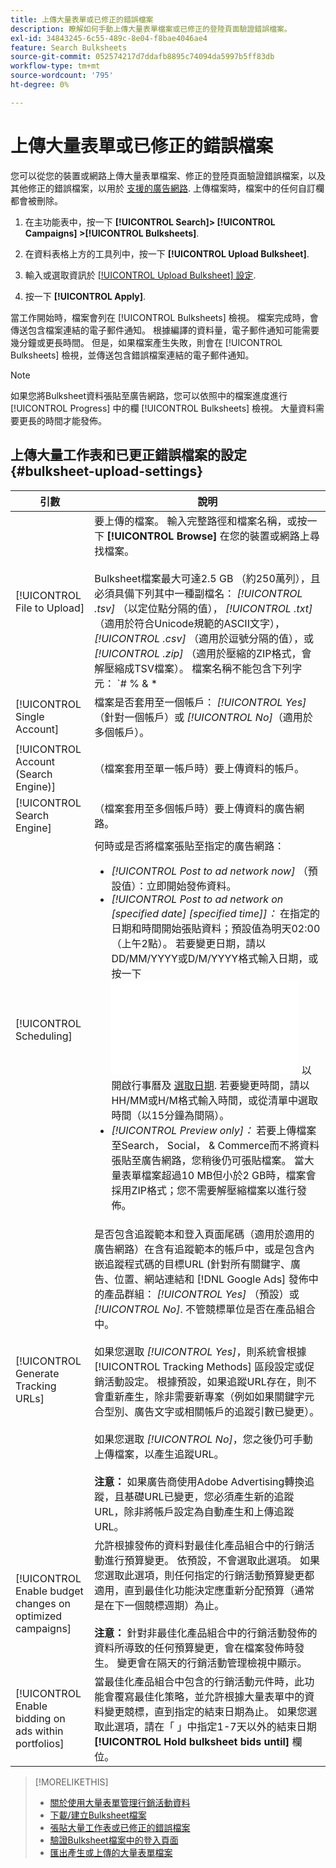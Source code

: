 ```yaml
---
title: 上傳大量表單或已修正的錯誤檔案
description: 瞭解如何手動上傳大量表單檔案或已修正的登陸頁面驗證錯誤檔案。
exl-id: 34843245-6c55-489c-8e04-f8bae4046ae4
feature: Search Bulksheets
source-git-commit: 052574217d7ddafb8895c74094da5997b5ff83db
workflow-type: tm+mt
source-wordcount: '795'
ht-degree: 0%

---
```


# 上傳大量表單或已修正的錯誤檔案

您可以從您的裝置或網路上傳大量表單檔案、修正的登陸頁面驗證錯誤檔案，以及其他修正的錯誤檔案，以用於 [支援的廣告網路](bulksheet-about.md#bulksheet-functionality-by-network). 上傳檔案時，檔案中的任何自訂欄都會被刪除。

1. 在主功能表中，按一下 **[!UICONTROL Search]> [!UICONTROL Campaigns] >[!UICONTROL Bulksheets]**.

1. 在資料表格上方的工具列中，按一下 **[!UICONTROL Upload Bulksheet]**.

1. 輸入或選取資訊於 [[!UICONTROL Upload Bulksheet] 設定](#bulksheet-upload-settings).

1. 按一下 **[!UICONTROL Apply]**.

當工作開始時，檔案會列在 [!UICONTROL Bulksheets] 檢視。 檔案完成時，會傳送包含檔案連結的電子郵件通知。 根據編譯的資料量，電子郵件通知可能需要幾分鐘或更長時間。 但是，如果檔案產生失敗，則會在 [!UICONTROL Bulksheets] 檢視，並傳送包含錯誤檔案連結的電子郵件通知。

>[!NOTE]
>
>如果您將Bulksheet資料張貼至廣告網路，您可以依照中的檔案進度進行 [!UICONTROL Progress] 中的欄 [!UICONTROL Bulksheets] 檢視。 大量資料需要更長的時間才能發佈。

## 上傳大量工作表和已更正錯誤檔案的設定 {#bulksheet-upload-settings}

| 引數 | 說明 |
|----|----|
| [!UICONTROL File to Upload] | 要上傳的檔案。 輸入完整路徑和檔案名稱，或按一下 <b>[!UICONTROL Browse]</b> 在您的裝置或網路上尋找檔案。<br><br>Bulksheet檔案最大可達2.5 GB （約250萬列），且必須具備下列其中一種副檔名： <i>[!UICONTROL .tsv]</i> （以定位點分隔的值）， <i>[!UICONTROL .txt]</i> （適用於符合Unicode規範的ASCII文字）， <i>[!UICONTROL .csv]</i> （適用於逗號分隔的值），或 <i>[!UICONTROL .zip]</i> （適用於壓縮的ZIP格式，會解壓縮成TSV檔案）。 檔案名稱不能包含下列字元： `# % &amp; * | \ : &quot; &lt; &gt; . ? /`<br><br><b>秘訣：</b> 若資料包含國際字元，請使用TSV或TXT格式的檔案。 |
| [!UICONTROL Single Account] | 檔案是否套用至一個帳戶： <i>[!UICONTROL Yes]</i> （針對一個帳戶）或 <i>[!UICONTROL No]</i>（適用於多個帳戶）。 |
| [!UICONTROL Account (Search Engine)] | （檔案套用至單一帳戶時）要上傳資料的帳戶。 |
| [!UICONTROL Search Engine] | （檔案套用至多個帳戶時）要上傳資料的廣告網路。 |
| [!UICONTROL Scheduling] | 何時或是否將檔案張貼至指定的廣告網路：<ul><li><i>[!UICONTROL Post to ad network now]</i> （預設值）：立即開始發佈資料。</li><li><i>[!UICONTROL Post to ad network on \[specified date\] \[specified time\]]：</i> 在指定的日期和時間開始張貼資料；預設值為明天02:00 （上午2點）。 若要變更日期，請以DD/MM/YYYY或D/M/YYYY格式輸入日期，或按一下 ![行事曆](/help/search-social-commerce/common-tasks/navigation-editing-selection/calendar.md "行事曆") 以開啟行事曆及 [選取日期](/help/search-social-commerce/common-tasks/navigation-editing-selection/calendar.md). 若要變更時間，請以HH/MM或H/M格式輸入時間，或從清單中選取時間（以15分鐘為間隔）。</li><li><i>[!UICONTROL Preview only]：</i> 若要上傳檔案至Search， Social， &amp; Commerce而不將資料張貼至廣告網路，您稍後仍可張貼檔案。 當大量表單檔案超過10 MB但小於2 GB時，檔案會採用ZIP格式；您不需要解壓縮檔案以進行發佈。</li></ul> |
| [!UICONTROL Generate Tracking URLs] | 是否包含追蹤範本和登入頁面尾碼（適用於適用的廣告網路）在含有追蹤範本的帳戶中，或是包含內嵌追蹤程式碼的目標URL (針對所有關鍵字、廣告、位置、網站連結和 [!DNL Google Ads] 發佈中的產品群組： <i>[!UICONTROL Yes]</i> （預設）或 <i>[!UICONTROL No]</i>. 不管競標單位是否在產品組合中。<br><br>如果您選取 <i>[!UICONTROL Yes]</i>，則系統會根據 [!UICONTROL Tracking Methods] 區段設定或促銷活動設定。 根據預設，如果追蹤URL存在，則不會重新產生，除非需要新專案（例如如果關鍵字元合型別、廣告文字或相關帳戶的追蹤引數已變更）。<br><br>如果您選取 <i>[!UICONTROL No]</i>，您之後仍可手動上傳檔案，以產生追蹤URL。<br><br><b>注意：</b> 如果廣告商使用Adobe Advertising轉換追蹤，且基礎URL已變更，您必須產生新的追蹤URL，除非將帳戶設定為自動產生和上傳追蹤URL。 |
| [!UICONTROL Enable budget changes on optimized campaigns] | 允許根據發佈的資料對最佳化產品組合中的行銷活動進行預算變更。 依預設，不會選取此選項。 如果您選取此選項，則任何指定的行銷活動預算變更都適用，直到最佳化功能決定應重新分配預算（通常是在下一個競標週期）為止。<br><br><b>注意：</b> 針對非最佳化產品組合中的行銷活動發佈的資料所導致的任何預算變更，會在檔案發佈時發生。 變更會在隔天的行銷活動管理檢視中顯示。 |
| [!UICONTROL Enable bidding on ads within portfolios] | 當最佳化產品組合中包含的行銷活動元件時，此功能會覆寫最佳化策略，並允許根據大量表單中的資料變更競標，直到指定的結束日期為止。 如果您選取此選項，請在「 」中指定1-7天以外的結束日期 **[!UICONTROL Hold bulksheet bids until]** 欄位。 |

>[!MORELIKETHIS]
>
>* [關於使用大量表單管理行銷活動資料](bulksheet-about.md)
>* [下載/建立Bulksheet檔案](bulksheet-download.md)
>* [張貼大量工作表或已修正的錯誤檔案](bulksheet-post.md)
>* [驗證Bulksheet檔案中的登入頁面](bulksheet-validate-landing-pages.md)
>* [匯出產生或上傳的大量表單檔案](bulksheet-export.md)
